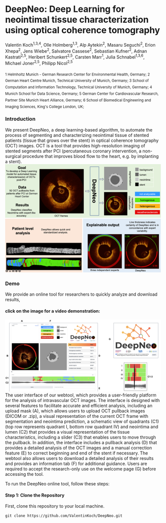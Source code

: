 # DeepNeo: Deep Learning for neointimal tissue characterization using optical coherence tomography

Valentin Koch<sup>1,3,4</sup>, Olle Holmberg<sup>1,3</sup>, Alp Aytekin<sup>2</sup>, Masaru Seguchi<sup>2</sup>, Erion Xhepa<sup>2</sup>, Jens Wiebe<sup>2</sup>, Salvatore Cassese<sup>2</sup>, Sebastian Kufner<sup>2</sup>, Adnan Kastrati<sup>2,5</sup>, Heribert Schunkert<sup>2,5</sup>, Carsten Marr<sup>1</sup>, Julia Schnabel<sup>1,3,6</sup>, Michael Joner<sup>2,5</sup>, Philipp Nicol<sup>2,5</sup>

 <sub>
1 Helmholtz Munich - German Research Center for Environmental Health, Germany; 
2 German Heart Centre Munich, Technical University of Munich, Germany; 
3 School of Computation and Information Technology, Technical University of Munich, Germany; 
4 Munich School for Data Science, Germany; 
5 German Center for Cardiovascular Research, Partner Site Munich Heart Alliance, Germany; 
6 School of Biomedical Engineering and Imaging Sciences, King's College London, UK; 
 </sub>
 
### Introduction
We present DeepNeo, a deep learning-based algorithm, to automate the process of segmenting and characterizing neointimal tissue of stented patients (tissue that grows over the stent) in optical coherence tomography (OCT) images. OCT is a tool that provides high-resolution imaging of stented segments after PCI (percutaneous coronary intervention, a non-surgical procedure that improves blood flow to the heart, e.g. by implanting a stent). 
![DeepNeo overview](media/deepneo_graphical_abstract.png?raw=true "DeepNeo overview figure")


### Demo

We provide an online tool for researchers to quickly analyze and download results, 
#### click on the image for a video demonstration:
[![Demo Video](media/deepneo_figure8.png?raw=true)](https://www.youtube.com/watch?v=u5l_Mjlfai4)
The user interface of our webtool, which provides a user-friendly platform for the analysis of intravascular OCT images. The interface is designed with several features to facilitate accurate and efficient analysis, including an upload mask (A), which allows users to upload OCT pullback images (DICOM or .zip), a visual representation of the current OCT frame with segmentation and neointima prediction, a schematic view  of quadrants (C1) (top row represents quadrant I, bottom row quadrant IV) and neointima and lumen (C2) that provides a visual representation of the tissue characteristics, including a slider (C3) that enables users to move through the pullback. In addition, the interface includes a pullback analysis (D) that provides a detailed analysis of the OCT images and a manual correction feature (E) to correct beginning and end of the stent if necessary. The webtool also allows users to download a detailed analysis of their results and provides an information tab (F) for additional guidance. Users are required to accept the research-only use on the welcome page (G) before accessing the tool.

To run the DeepNeo online tool, follow these steps:

#### Step 1: Clone the Repository
First, clone this repository to your local machine.
```git
git clone https://github.com/ValentinKoch/DeepNeo.git



